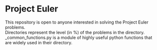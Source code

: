 # Project Euler
This repository is open to anyone interested in solving the Project Euler problems.\
Directories represent the level (in %) of the problems in the directory.\
_common_functions.py is a module of highly useful python functions that are widely used in their directory.